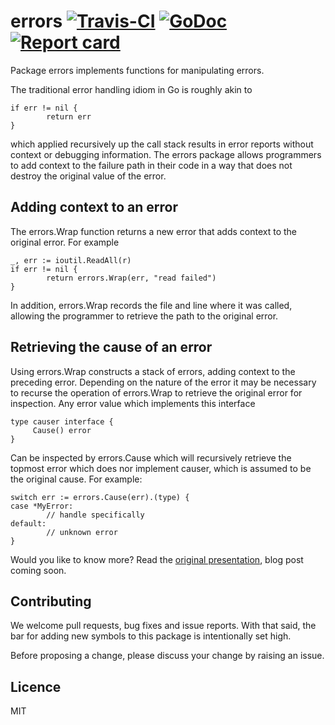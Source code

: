 # errors [![Travis-CI](https://travis-ci.org/pkg/errors.svg)](https://travis-ci.org/pkg/errors) [![GoDoc](https://godoc.org/github.com/pkg/errors?status.svg)](http://godoc.org/github.com/pkg/errors) [![Report card](https://goreportcard.com/badge/github.com/pkg/errors)](https://goreportcard.com/report/github.com/pkg/errors)

Package errors implements functions for manipulating errors.

The traditional error handling idiom in Go is roughly akin to
```
if err != nil {
        return err
}
```
which applied recursively up the call stack results in error reports without context or debugging information. The errors package allows programmers to add context to the failure path in their code in a way that does not destroy the original value of the error.

## Adding context to an error

The errors.Wrap function returns a new error that adds context to the original error. For example
```
_, err := ioutil.ReadAll(r)
if err != nil {
        return errors.Wrap(err, "read failed")
}
```
In addition, errors.Wrap records the file and line where it was called, allowing the programmer to retrieve the path to the original error.

## Retrieving the cause of an error

Using errors.Wrap constructs a stack of errors, adding context to the preceding error. Depending on the nature of the error it may be necessary to recurse the operation of errors.Wrap to retrieve the original error for inspection. Any error value which implements this interface
```
type causer interface {
     Cause() error
}
```
Can be inspected by errors.Cause which will recursively retrieve the topmost error which does nor implement causer, which is assumed to be the original cause. For example:
```
switch err := errors.Cause(err).(type) {
case *MyError:
        // handle specifically
default:
        // unknown error
}
```

Would you like to know more? Read the [original presentation](https://t.co/GGPr7HJZYR), blog post coming soon.

## Contributing

We welcome pull requests, bug fixes and issue reports. With that said, the bar for adding new symbols to this package is intentionally set high.

Before proposing a change, please discuss your change by raising an issue.

## Licence

MIT
